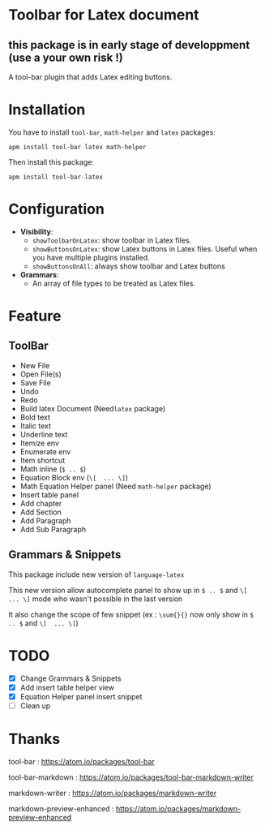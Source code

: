 # Toolbar for Latex document

## this package is in early stage of developpment (use a your own risk !)

A tool-bar plugin that adds Latex editing buttons.

# Installation

You have to install `tool-bar`,  `math-helper` and `latex` packages:

```
apm install tool-bar latex math-helper
```

Then install this package:

```
apm install tool-bar-latex
```

# Configuration

- **Visibility**:
  - `showToolbarOnLatex`: show toolbar in Latex files.
  - `showButtonsOnLatex`: show Latex buttons in Latex files. Useful when you have multiple plugins installed.
  - `showButtonsOnAll`: always show toolbar and Latex buttons
- **Grammars**:
  - An array of file types to be treated as Latex files.

# Feature
## ToolBar

- New File
- Open File(s)
- Save File
- Undo
- Redo
- Build latex Document (Need`latex` package)
- Bold text
- Italic text
- Underline text
- Itemize env
- Enumerate env
- Item shortcut
- Math inline (`$ .. $`)
- Equation Block env (`\[  ... \]`)
- Math Equation Helper panel (Need `math-helper` package)
- Insert table panel
- Add chapter
- Add Section
- Add Paragraph
- Add Sub Paragraph


## Grammars & Snippets
This package include new version of `language-latex`

This new version allow autocomplete panel to show up in `$ .. $` and `\[  ... \]` mode who wasn't possible in the last version

It also change the scope of few snippet (ex : `\sum{}{}` now only show in `$ .. $` and `\[  ... \]`)


# TODO
- [x] Change Grammars & Snippets
- [x] Add insert table helper view
- [x] Equation Helper panel insert snippet
- [ ] Clean up

# Thanks
tool-bar : https://atom.io/packages/tool-bar

tool-bar-markdown : https://atom.io/packages/tool-bar-markdown-writer

markdown-writer : https://atom.io/packages/markdown-writer

markdown-preview-enhanced : https://atom.io/packages/markdown-preview-enhanced

